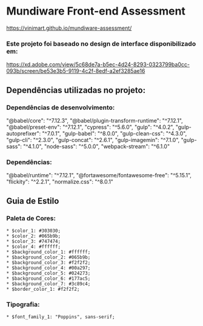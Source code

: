 # Mundiware Front-end Assessment
https://vinimart.github.io/mundiware-assessment/


### Este projeto foi baseado no design de interface disponibilizado em:
https://xd.adobe.com/view/5c68de7a-b5ec-4d24-8293-0323799ba0cc-093b/screen/be53e3b5-9119-4c2f-8edf-a2ef3285ae16

## Dependências utilizadas no projeto:

### Dependências de desenvolvimento:
"@babel/core": "^7.12.3",
"@babel/plugin-transform-runtime": "^7.12.1",
"@babel/preset-env": "^7.12.1",
"cypress": "^5.6.0",
"gulp": "^4.0.2",
"gulp-autoprefixer": "^7.0.1",
"gulp-babel": "^8.0.0",
"gulp-clean-css": "^4.3.0",
"gulp-cli": "^2.3.0",
"gulp-concat": "^2.6.1",
"gulp-imagemin": "^7.1.0",
"gulp-sass": "^4.1.0",
"node-sass": "^5.0.0",
"webpack-stream": "^6.1.0"

### Dependências:
"@babel/runtime": "^7.12.1",
"@fortawesome/fontawesome-free": "^5.15.1",
"flickity": "^2.2.1",
"normalize.css": "^8.0.1"


## Guia de Estilo

### Paleta de Cores:
```
* $color_1: #303030;
* $color_2: #065b9b;
* $color_3: #747474;
* $color_4: #ffffff;
* $background_color_1: #ffffff;
* $background_color_2: #065b9b;
* $background_color_3: #f2f2f2;
* $background_color_4: #00a297;
* $background_color_5: #024273;
* $background_color_6: #177ac5;
* $background_color_7: #3c89c4;
* $border_color_1: #f2f2f2;
```

### Tipografia:
```
* $font_family_1: "Poppins", sans-serif;
```
